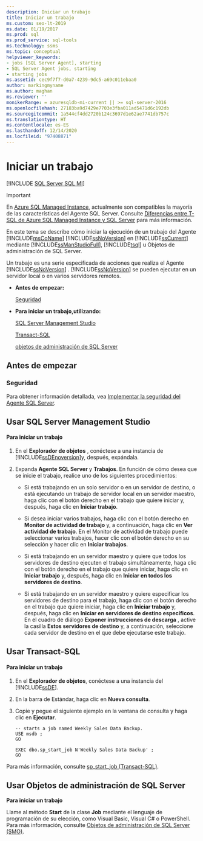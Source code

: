```yaml
---
description: Iniciar un trabajo
title: Iniciar un trabajo
ms.custom: seo-lt-2019
ms.date: 01/19/2017
ms.prod: sql
ms.prod_service: sql-tools
ms.technology: ssms
ms.topic: conceptual
helpviewer_keywords:
- jobs [SQL Server Agent], starting
- SQL Server Agent jobs, starting
- starting jobs
ms.assetid: cec9f7f7-d0a7-4239-9dc5-a69c011ebaa0
author: markingmyname
ms.author: maghan
ms.reviewer: ''
monikerRange: = azuresqldb-mi-current || >= sql-server-2016
ms.openlocfilehash: 27183ba9d7429e7703e3fba011ad5471d6c192db
ms.sourcegitcommit: 1a544cf4dd2720b124c3697d1e62ae7741db757c
ms.translationtype: HT
ms.contentlocale: es-ES
ms.lasthandoff: 12/14/2020
ms.locfileid: "97408871"
---
```

# <a name="start-a-job"></a>Iniciar un trabajo
[!INCLUDE [SQL Server SQL MI](../../includes/applies-to-version/sql-asdbmi.md)]

> [!IMPORTANT]  
> En [Azure SQL Managed Instance](/azure/sql-database/sql-database-managed-instance), actualmente son compatibles la mayoría de las características del Agente SQL Server. Consulte [Diferencias entre T-SQL de Azure SQL Managed Instance y SQL Server](/azure/sql-database/sql-database-managed-instance-transact-sql-information#sql-server-agent) para más información.

En este tema se describe cómo iniciar la ejecución de un trabajo del Agente [!INCLUDE[msCoName](../../includes/msconame_md.md)] [!INCLUDE[ssNoVersion](../../includes/ssnoversion-md.md)] en [!INCLUDE[ssCurrent](../../includes/sscurrent-md.md)] mediante [!INCLUDE[ssManStudioFull](../../includes/ssmanstudiofull-md.md)], [!INCLUDE[tsql](../../includes/tsql-md.md)] u Objetos de administración de SQL Server.  
  
Un trabajo es una serie especificada de acciones que realiza el Agente [!INCLUDE[ssNoVersion](../../includes/ssnoversion-md.md)] . [!INCLUDE[ssNoVersion](../../includes/ssnoversion-md.md)] se pueden ejecutar en un servidor local o en varios servidores remotos.  
  
-   **Antes de empezar:**  
  
    [Seguridad](#Security)  
  
-   **Para iniciar un trabajo,utilizando:**  
  
    [SQL Server Management Studio](#SSMS)  
  
    [Transact-SQL](#TSQL)  
  
    [objetos de administración de SQL Server](#SMO)  
  
## <a name="before-you-begin"></a><a name="BeforeYouBegin"></a>Antes de empezar  
  
### <a name="security"></a><a name="Security"></a>Seguridad  
Para obtener información detallada, vea [Implementar la seguridad del Agente SQL Server](../../ssms/agent/implement-sql-server-agent-security.md).  
  
## <a name="using-sql-server-management-studio"></a><a name="SSMS"></a>Usar SQL Server Management Studio  
  
#### <a name="to-start-a-job"></a>Para iniciar un trabajo  
  
1.  En el **Explorador de objetos** , conéctese a una instancia de [!INCLUDE[ssDEnoversion](../../includes/ssdenoversion_md.md)]y, después, expándala.  
  
2.  Expanda **Agente SQL Server** y **Trabajos**. En función de cómo desea que se inicie el trabajo, realice uno de los siguientes procedimientos:  
  
    -   Si está trabajando en un solo servidor o en un servidor de destino, o está ejecutando un trabajo de servidor local en un servidor maestro, haga clic con el botón derecho en el trabajo que quiere iniciar y, después, haga clic en **Iniciar trabajo**.  
  
    -   Si desea iniciar varios trabajos, haga clic con el botón derecho en **Monitor de actividad de trabajo** y, a continuación, haga clic en **Ver actividad de trabajo**. En el Monitor de actividad de trabajo puede seleccionar varios trabajos, hacer clic con el botón derecho en su selección y hacer clic en **Iniciar trabajos**.  
  
    -   Si está trabajando en un servidor maestro y quiere que todos los servidores de destino ejecuten el trabajo simultáneamente, haga clic con el botón derecho en el trabajo que quiere iniciar, haga clic en **Iniciar trabajo** y, después, haga clic en **Iniciar en todos los servidores de destino**.  
  
    -   Si está trabajando en un servidor maestro y quiere especificar los servidores de destino para el trabajo, haga clic con el botón derecho en el trabajo que quiere iniciar, haga clic en **Iniciar trabajo** y, después, haga clic en **Iniciar en servidores de destino específicos**. En el cuadro de diálogo **Exponer instrucciones de descarga** , active la casilla **Estos servidores de destino** y, a continuación, seleccione cada servidor de destino en el que debe ejecutarse este trabajo.  
  
## <a name="using-transact-sql"></a><a name="TSQL"></a>Usar Transact-SQL  
  
#### <a name="to-start-a-job"></a>Para iniciar un trabajo  
  
1.  En el **Explorador de objetos**, conéctese a una instancia del [!INCLUDE[ssDE](../../includes/ssde_md.md)].  
  
2.  En la barra de Estándar, haga clic en **Nueva consulta**.  
  
3.  Copie y pegue el siguiente ejemplo en la ventana de consulta y haga clic en **Ejecutar**.  
  
    ```  
    -- starts a job named Weekly Sales Data Backup.    
    USE msdb ;  
    GO  
  
    EXEC dbo.sp_start_job N'Weekly Sales Data Backup' ;  
    GO  
    ```  
  
Para más información, consulte [sp_start_job (Transact-SQL)](../../relational-databases/system-stored-procedures/sp-start-job-transact-sql.md).  
  
## <a name="using-sql-server-management-objects"></a><a name="SMO"></a>Usar Objetos de administración de SQL Server  
**Para iniciar un trabajo**  
  
Llame al método **Start** de la clase **Job** mediante el lenguaje de programación de su elección, como Visual Basic, Visual C# o PowerShell. Para más información, consulte [Objetos de administración de SQL Server (SMO)](../../relational-databases/server-management-objects-smo/sql-server-management-objects-smo-programming-guide.md).  
